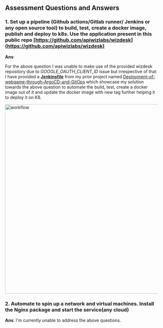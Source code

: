 ## Assessment Questions and Answers

### 1. Set up a pipeline (Github actions/Gitlab runner/ Jenkins or any open source tool) to build, test, create a docker image, publish and deploy to k8s. Use the application present in this public repo [https://github.com/apiwizlabs/wizdesk](https://github.com/apiwizlabs/wizdesk)

**Ans**: 

For the above question I was unable to make use of the provided wizdesk repository due to *GOOGLE_OAUTH_CLIENT_ID* issue but irrespective of that I have provided a **[Jenkinsfile](https://github.com/YashPimple/DevOps-Internship-Assesment/blob/main/04-CI-CD/Jenkinsfile)** from my prior project named [Deployment-of-webgame-through-ArgoCD-and-GitOps](https://github.com/YashPimple/Deployment-of-webgame-through-ArgoCD-and-GitOps) which showcase my solution towards the above question to automate the build, test, create a docker image out of it and update the docker image with new tag further helping it to deploy it on K8.

<p>
<img width="623" alt="workflow" src="https://github.com/YashPimple/DevOps-Internship-Assesment/assets/97302447/29284e98-dc24-435a-87d7-a89de3495302">
</p>

### 2. Automate to spin up a network and virtual machines. Install the Nginx package and start the service(any cloud)

**Ans**: 
I'm currently unable to address the above questions.
